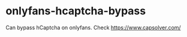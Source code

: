 # onlyfans-hcaptcha-bypass
Can bypass hCaptcha on onlyfans. Check https://www.capsolver.com/ 












































                                                                             